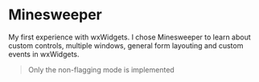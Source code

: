 # Minesweeper

My first experience with wxWidgets. I chose Minesweeper to learn about custom controls, multiple windows, general form layouting and custom events in wxWidgets.

> Only the non-flagging mode is implemented
